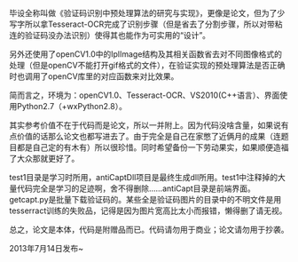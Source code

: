 毕设全称叫做《验证码识别中预处理算法的研究与实现》，更像是论文，但为了少写字所以拿Tesseract-OCR完成了识别步骤（但是省去了分割步骤，所以对带粘连的验证码没办法识别）使得其也能作为可实用的“设计”。

另外还使用了openCV1.0中的IplImage结构及其相关函数省去对不同图像格式的处理（但是openCV不能打开gif格式的文件），在验证实现的预处理算法是否正确时也调用了openCV库里的对应函数来对比效果。

简而言之，环境为：openCV1.0、Tesseract-OCR、VS2010(C++语言）、界面使用Python2.7（+wxPython2.8）。

其实参考价值不在于代码而是论文，所以一并附上。因为代码没啥含量，如果说有点价值的话那么论文也都写进去了。由于完全是自己在家憋了近俩月的成果（连题目都是自己定的有木有）所以很珍惜。同时希望备份一下劳动果实，如果顺便造福了大众那就更好了。

test1目录是学习时所用，antiCaptDll项目是最终生成dll所用。test1中注释掉的大量代码完全是学习的足迹啊，舍不得删除……antiCapt目录是前端界面。getcapt.py是批量下载验证码的。某些全是验证码图片的目录中的不明文件是用tesserract训练的失败品，记得是因为图片宽高比太小而报错，懒得删了请无视。

总之，论文是本体，代码是附赠品而已。代码请勿用于商业；论文请勿用于抄袭。

2013年7月14日发布~